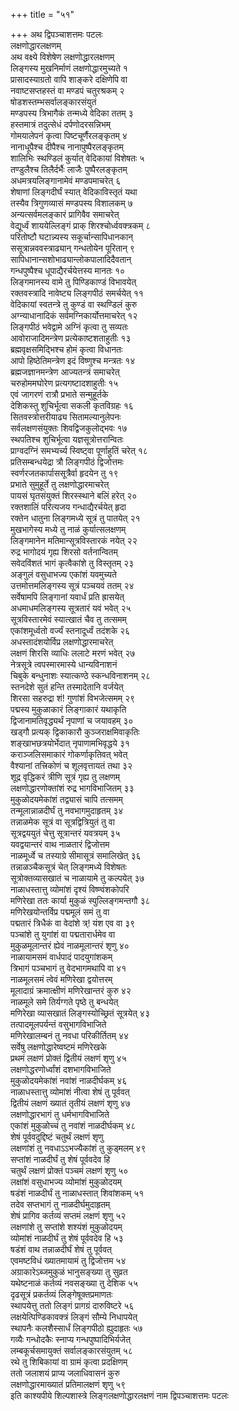 +++
title = "५१"

+++
अथ द्विपञ्चाशत्तमः पटलः  
लक्षणोद्धारलक्षणम्  
अथ वक्ष्ये विशेषेण लक्षणोद्धारलक्षणम्  
लिङ्गस्य मुखनिर्माणं लक्षणोद्धारमुच्यते १  
प्रासादस्याग्रतो वापि शाङ्करे दक्षिणेपि वा  
नवाष्टसप्तहस्तं वा मण्डपं चतुरश्रकम् २  
षोडशस्तम्भसर्वालङ्कारसंयुतं  
मण्डपस्य त्रिभागैकं तन्मध्ये वेदिका ततम् ३  
हस्तमात्रं तदुत्सेधं दर्पणोदरसन्निभम्  
गोमयालेपनं कृत्वा पिष्टचूर्णैरलङ्कृतम् ४  
नानाधूपैश्च दीपैश्च नानापुष्पैरलङ्कृतम्  
शालिभिः स्थण्डिलं कुर्यात् वेदिकायां विशेषतः ५  
तण्डुलैश्च तिलैर्दर्भैः लाजैः पुष्पैरलङ्कृतम्  
अधमत्रयलिङ्गानामेवं मण्डपमाचरेत् ६  
शेषाणां लिङ्गदीर्घं स्यात् वेदिकाविस्तृतं यथा  
तस्यैव त्रिगुणव्यासं मण्डपस्य विशालकम् ७  
अन्यत्सर्वमलङ्कारं प्रागिवैव समाचरेत्  
वेद्यूर्ध्वं शाययेल्लिङ्गं प्राक् शिरश्चोर्ध्ववक्त्रकम् ८  
परितोष्टौ घटान्न्यस्य सकूर्चान्सापिधानकान्  
ससूत्रान्नववस्त्राढ्यान् गन्धतोयेन पूरितान् ९  
सापिधानान्सशोभाढ्यान्लोकपालादिदैवतान्  
गन्धपुष्पैश्च धूपाद्यैरर्चयेत्तस्य मानतः १०  
लिङ्गमानस्य वामे तु पिण्डिकाण्डं विभावयेत्  
रक्तवस्त्रादि नावेष्ट्य लिङ्गपीठं समर्चयेत् ११  
वेदिकायां स्वतन्त्रे तु कुण्डं वा स्थण्डिलं कुरु  
अग्न्याधानादिकं सर्वमग्निकार्योत्तमाचरेत् १२  
लिङ्गपीठं भवेद्वामे अग्निं कृत्वा तु सव्यतः  
आवोराजादिमन्त्रेण प्रत्येकाष्टशताहुतीः १३  
ब्रह्मवृक्षसमिद्भिश्च होमं कृत्वा विधानतः  
आपो हिष्ठेतिमन्त्रेण इदं विष्णुश्च मन्त्रतः १४  
ब्रह्मजज्ञानमन्त्रेण आज्यतन्त्रं समाचरेत्  
चरुहोममघोरेण प्रत्यगष्टादशाहुतीः १५  
एवं जागरणं रात्रौ प्रभाते सन्मुहूर्तके  
देशिकस्तु शुचिर्भूत्वा सकली कृतविग्रहः १६  
सितवस्त्रोत्तरीयाढ्य सितामल्यानुलेपनः  
सर्वलक्षणसंयुक्तः शिवद्विजकुलोद्भवः १७  
स्थपतिश्च शुचिर्भूत्वा यज्ञसूत्रोत्तरान्वितः  
प्राग्वदग्निं समभ्यर्च्य स्विष्ट्वा पूर्णाहुतिं चरेत् १८  
प्रतिसम्बन्धयेद्रा त्रौ लिङ्गपीठं द्विजोत्तमः  
स्वर्णरजतकार्पाससूत्रैर्वा हृदयेन तु १९  
प्रभाते सुमुहूर्ते तु लक्षणोद्धारमाचरेत्  
पायसं घृतसंयुक्तं शिरस्स्थाने बलिं हरेत् २०  
रक्तशालिं परित्यजय गन्धाद्यैरर्चयेत् हृदा  
रक्तेन धातुना लिङ्गमध्ये सूत्रं तु पातयेत् २१  
मुखभागेस्य मध्ये तु नाळं कुर्यात्सलक्षणम्  
लिङ्गमानेन मतिमान्सूत्रविस्तारकं नयेत् २२  
रुद्र भागोदयं गृह्य शिरसो वर्तनान्वितम्  
सवेदविंशतं भागं कृत्वैकांशे तु विस्तृतम् २३  
अङ्गुलं वसुधाभज्य एकांशं यवमुच्यते  
उत्तमोत्तमलिङ्गस्य सूत्रं पञ्चयवं ततम् २४  
सर्वेषामपि लिङ्गानां यवार्धं प्रति ह्रासयेत्  
अधमाधमलिङ्गस्य सूत्रतारं यवं भवेत् २५  
सूत्रविस्तारमेवं स्यात्खातं चैव तु तत्समम्  
एकांशमूर्ध्वतो वर्ज्यं स्तनादूर्ध्वं तदंशके २६  
अधस्तादंशयोर्विप्र लक्षणोद्धारमाचरेत्  
लक्षणं शिरसि व्याधिः ललाटे मरणं भवेत् २७  
नेत्रसूत्रे त्वपस्मारमास्ये धान्यविनाशनं  
चिबुके बन्धुनाशः स्यात्कण्ठे स्कन्धविनाशनम् २८  
स्तनदेशे सुतं हन्ति तस्मादेतानि वर्जयेत्  
शिरसा सहरुद्रा शं\! गुणांशं विभजेत्समम् २९  
पद्मस्य मुकुळाकारं लिङ्गाकारं यथाकृति  
द्विजानामतिवृद्ध्यर्थं नृपाणां च जयावहम् ३०  
खड्गौ प्रत्यक् द्विकाकारौ कुञ्जराक्षमिवाकृतिः  
शङ्खाभछत्रयोर्भेदात् नृपाणामभिवृद्धये ३१  
कराञ्जलिसमाकारं गोकर्णाकृतिवत् भवेत्  
वैश्यानां तत्त्रिकोणं च शूलवृत्तायतं तथा ३२  
शूद्र वृद्धिकरं त्रीणि सूत्रं गृह्य तु लक्षणम्  
लक्षणोद्धारणोक्तांशं रुद्र भागविभाजितम् ३३  
मुकुळोदयमेकांशं तद्व्यासं चापि तत्समम्  
तन्मूलान्नाळदीर्घं तु नवभागमुदाहृतम् ३४  
तन्नाळमेक सूत्रं वा सूत्रद्वित्रियुतं तु वा  
सूत्रद्वययुतं चेत्तु सूत्रान्तरं यवत्रयम् ३५  
यवद्वयान्तरं वाथ नाळतारं द्विजोत्तम  
नाळमूर्ध्वे च तस्याग्रे सीमासूत्रं समालिखेत् ३६  
तन्नाळञ्चैकसूत्रं चेत् लिङ्गमध्ये विशेषतः  
सूत्रोक्तव्यासखातं च नाळायामे तु कल्पयेत् ३७  
नाळाधस्तात्तु व्योमांशं दृश्यं विष्ण्वंशकोपरि  
मणिरेखा ततः कार्या मुकुळं स्पुल्लिङ्गमन्तगौ ३८  
मणिरेखयोन्तर्विप्र पद्ममूलं समं तु वा  
पद्मतारं त्रिधैकं वा वेदांशे त्र्\! यंश एव वा ३९  
पञ्चांशे तु युगांशं वा पद्मतारार्धमेव वा  
मुकुळमूलान्तरं ह्येवं नाळमूलान्तरं शृणु ४०  
नाळायामसमं वार्धपादं पादयुगांशकम्  
त्रिभागं पञ्चभागं तु वेदभागमथापि वा ४१  
नाळमूलसमं त्वेवं मणिरेखा द्वयोत्तरम्  
मूलादाग्रं क्रमात्क्षीणं मणिरेखान्तरं कुरु ४२  
नाळमूले समे तिर्यग्गते पृष्ठे तु बन्धयेत्  
मणिरेखा व्यासखातं लिङ्गस्योच्छ्रितं सूत्रयेत् ४३  
तत्पादमूलपर्यन्तं वसुभागविभाजिते  
मणिरेखालम्बनं तु नवधा परिकीर्तितम् ४४  
सर्वेषु लक्षणोद्धारेष्वष्टमं मणिरेखके  
प्रथमं लक्षणं प्रोक्तं द्वितीयं लक्षणं शृणु ४५  
लक्षणोद्धरणोर्ध्वांशं दशभागविभाजिते  
मुकुळोदयमेकांशं नवांशं नाळदीर्घकम् ४६  
नाळाधस्तात्तु व्योमांशं नीत्वा शेषं तु पूर्ववत्  
द्वितीयं लक्षणं ख्यातं तृतीयं लक्षणं शृणु ४७  
लक्षणोद्धारभागं तु धर्मभागविभाजिते  
एकांशं मुकुळोच्चं तु नवांशं नाळदीर्घकम् ४८  
शेषं पूर्ववदुद्दिष्टं चतुर्थं लक्षणं शृणु  
लक्षणांशं तु नवधाऽऽभज्यैकांशं तु कुड्मलम् ४९  
सप्तांशं नाळदीर्घं तु शेषं पूर्ववदेव हि   
चतुर्थं लक्षणं प्रोक्तं पञ्चमं लक्षणं शृणु ५०  
लक्षांशं वसुधाभज्य व्योमांशं मुकुळोदयम्  
षडंशं नाळदीर्घं तु नाळाधस्तात् शिवांशकम् ५१  
तदेव सप्तभागं तु नाळदीर्घमुदाहृतम्  
शेषं प्रागिव कर्तव्यं सप्तमं लक्षणं शृणु ५२  
लक्षणांशे तु सप्तांशे शश्यंशं मुकुळोदयम्  
व्योमांशं नाळदीर्घं तु शेषं पूर्ववदेव हि ५३  
षडंशं वाथ तन्नाळदीर्घं शेषं तु पूर्ववत्  
एवमष्टविधं ख्यातमायामं तु द्विजोत्तम ५४  
अग्राकारेऽब्जमुकुळं भानुसङ्ख्या तु सुव्रत  
यथेष्टनाळं कर्तव्यं नवसङ्ख्या तु देशिक ५५  
दृढसूत्रं प्रकर्तव्यं लिङ्गेषूक्तप्रमाणतः  
स्थापयेत्तु ततो लिङ्गं प्रागग्रं दारुविष्टरे ५६  
लक्षयेत्पिण्डिकावक्त्रं लिङ्गं सौम्ये निधापयेत्  
स्थापनैः कलशैस्सार्धं लिङ्गपीठो ह्युदाहृतः ५७  
गव्यैः गन्धोदकैः स्नाप्य गन्धपुष्पादिभिर्यजेत्  
लम्बकूर्चसमायुक्तं सर्वालङ्कारसंयुतम् ५८  
रथे तु शिबिकायां वा ग्रामं कृत्वा प्रदक्षिणम्  
ततो जलाशयं प्राप्य जलाधिवासनं कुरु  
लक्षणोद्धारमाख्यातं प्रतिमालक्षणं शृणु ५९  
इति काश्यपीये शिल्पशास्त्रे लिङ्गलक्षणोद्धारलक्षणं नाम द्विपञ्चाशत्तमः
पटलः  
   
